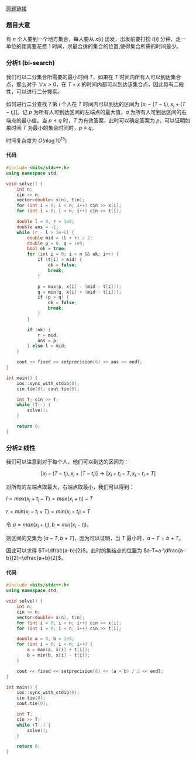 [原题链接](https://codeforces.com/contest/1730/problem/B)

### 题目大意
有 $n$ 个人要到一个地方集合，每人要从 $x[i]$ 出发，出发前要打扮 $t[i]$ 分钟，走一单位的距离要花费 $1$ 时间，求最合适的集合的位置,使得集合所需的时间最少。

### 分析1 (bi-search)
我们可以二分集合所需要的最小时间 $T$，如果在 $T$ 时间内所有人可以到达集合点，那么对于 $\forall x>0$，在 $T+x$ 的时间内都可以到达该集合点，因此具有二段性，可以进行二分搜索。

如何进行二分查找？第 $i$ 个人在 $T$ 时间内可以到达的区间为 $[x_i-(T-t_i),x_i+(T-t_i)]$。记 $p$ 为所有人可到达区间的左端点的最大值，$q$ 为所有人可到达区间的右端点的最小值。当 $p \le q$ 时，$T$ 为有效答案，此时可以确定答案为 $p$，可以证明如果时间 $T$ 为最小的集合时间时，$p \equiv q$。

时间复杂度为 $O(n\log 10^{15})$

#### 代码
```cpp
#include <bits/stdc++.h>
using namespace std;

void solve() {
	int n;
	cin >> n;
	vector<double> x(n), t(n);
	for (int i = 0; i < n; i++) cin >> x[i];
	for (int i = 0; i < n; i++) cin >> t[i];

	double l = 0, r = 1e9;
	double ans = -1;
	while (r - l > 1e-6) {
		double mid = (l + r) / 2;
		double p = 0, q = 1e9;
		bool ok = true;
		for (int i = 0; i < n && ok; i++) {
			if (t[i] > mid) {
				ok = false;
				break;
			}

			p = max(p, x[i] - (mid - t[i]));
			q = min(q, x[i] + (mid - t[i]));
			if (p > q) {
				ok = false;
				break;
			}
		}

		if (ok) {
			r = mid;
			ans = p;
		} else l = mid;
	}

	cout << fixed << setprecision(6) << ans << endl;
}

int main() {
	ios::sync_with_stdio(0);
	cin.tie(0); cout.tie(0);

	int T; cin >> T;
	while (T--) {
		solve();
	}

	return 0;
}
```

### 分析2 线性
我们可以注意到对于每个人，他们可以到达的区间为：

$$[x_i-(T-t_i),x_i+(T-t_i)] \rightarrow [x_i+t_i-T,x_i-t_i+T]$$

对所有的左端点取最大，右端点取最小，我们可以得到：

$l=max(x_i+t_i-T)=max(x_i+t_i)-T$

$r=min(x_i-t_i+T)=min(x_i-t_i)+T$

令 $a=max(x_i+t_i),b=min(x_i-t_i)$。

则区间的交集为 $[a-T,b+T]$，因为可以证明，当 $T$ 最小时，$a-T=b+T$。

因此可以求得 $T=\dfrac{a-b}{2}$。此时的集结点的位置为 $a-T=a-\dfrac{a-b}{2}=\dfrac{a+b}{2}$。

#### 代码
```cpp
#include <bits/stdc++.h>
using namespace std;

void solve() {
	int n;
	cin >> n;
	vector<double> x(n), t(n);
	for (int i = 0; i < n; i++) cin >> x[i];
	for (int i = 0; i < n; i++) cin >> t[i];

	double a = 0, b = 1e9;
	for (int i = 0; i < n; i++) {
		a = max(a, x[i] + t[i]);
		b = min(b, x[i] - t[i]);
	}

	cout << fixed << setprecision(6) << (a + b) / 2 << endl;
}

int main() {
	ios::sync_with_stdio(0);
	cin.tie(0);
	cout.tie(0);

	int T;
	cin >> T;
	while (T--) {
		solve();
	}

	return 0;
}
```